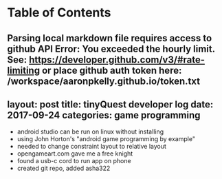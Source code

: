 
Table of Contents
=================

Parsing local markdown file requires access to github API
Error: You exceeded the hourly limit. See: https://developer.github.com/v3/#rate-limiting
or place github auth token here: /workspace/aaronpkelly.github.io/token.txt
---
layout: post
title: tinyQuest developer log
date:   2017-09-24
categories: game programming
---

- android studio can be run on linux without installing
- using John Horton's "android game programming by example"
- needed to change constraint layout to relative layout
- opengameart.com gave me a free knight
- found a usb-c cord to run app on phone
- created git repo, added asha322
